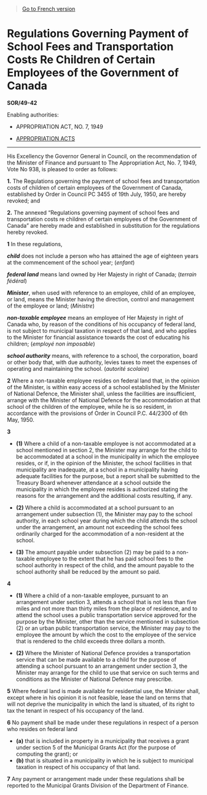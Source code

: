 > [Go to French version](/fr/Règlements/Décrets,%20ordonnances%20et%20règlements%20statutaires/49/42.md)

# Regulations Governing Payment of School Fees and Transportation Costs Re Children of Certain Employees of the Government of Canada

**SOR/49-42**

Enabling authorities: 
- APPROPRIATION ACT, NO. 7, 1949

- [APPROPRIATION ACTS](/en/Acts/Revised%20Statutes%20of%20Canada/Z/Z-01.md)

----------

His Excellency the Governor General in Council, on the recommendation of the Minister of Finance and pursuant to The Appropriation Act, No. 7, 1949, Vote No 938, is pleased to order as follows:

**1.** The Regulations governing the payment of school fees and transportation costs of children of certain employees of the Government of Canada, established by Order in Council PC 3455 of 19th July, 1950, are hereby revoked; and

**2.** The annexed “Regulations governing payment of school fees and transportation costs re children of certain employees of the Government of Canada” are hereby made and established in substitution for the regulations hereby revoked.



**1** In these regulations,

***child*** does not include a person who has attained the age of eighteen years at the commencement of the school year; (*enfant*)

***federal land*** means land owned by Her Majesty in right of Canada; (*terrain fédéral*)

***Minister***, when used with reference to an employee, child of an employee, or land, means the Minister having the direction, control and management of the employee or land; (*Ministre*)

***non-taxable employee*** means an employee of Her Majesty in right of Canada who, by reason of the conditions of his occupancy of federal land, is not subject to municipal taxation in respect of that land, and who applies to the Minister for financial assistance towards the cost of educating his children; (*employé non imposable*)

***school authority*** means, with reference to a school, the corporation, board or other body that, with due authority, levies taxes to meet the expenses of operating and maintaining the school. (*autorité scolaire*)



**2** Where a non-taxable employee resides on federal land that, in the opinion of the Minister, is within easy access of a school established by the Minister of National Defence, the Minister shall, unless the facilities are insufficient, arrange with the Minister of National Defence for the accommodation at that school of the children of the employee, while he is so resident, in accordance with the provisions of Order in Council P.C. 44/2300 of 6th May, 1950.



**3** 

- **(1)** Where a child of a non-taxable employee is not accommodated at a school mentioned in section 2, the Minister may arrange for the child to be accommodated at a school in the municipality in which the employee resides, or if, in the opinion of the Minister, the school facilities in that municipality are inadequate, at a school in a municipality having adequate facilities for the purpose, but a report shall be submitted to the Treasury Board whenever attendance at a school outside the municipality in which the employee resides is authorized stating the reasons for the arrangement and the additional costs resulting, if any.

- **(2)** Where a child is accommodated at a school pursuant to an arrangement under subsection (1), the Minister may pay to the school authority, in each school year during which the child attends the school under the arrangement, an amount not exceeding the school fees ordinarily charged for the accommodation of a non-resident at the school.

- **(3)** The amount payable under subsection (2) may be paid to a non-taxable employee to the extent that he has paid school fees to the school authority in respect of the child, and the amount payable to the school authority shall be reduced by the amount so paid.



**4** 

- **(1)** Where a child of a non-taxable employee, pursuant to an arrangement under section 3, attends a school that is not less than five miles and not more than thirty miles from the place of residence, and to attend the school uses a public transportation service approved for the purpose by the Minister, other than the service mentioned in subsection (2) or an urban public transportation service, the Minister may pay to the employee the amount by which the cost to the employee of the service that is rendered to the child exceeds three dollars a month.

- **(2)** Where the Minister of National Defence provides a transportation service that can be made available to a child for the purpose of attending a school pursuant to an arrangement under section 3, the Minister may arrange for the child to use that service on such terms and conditions as the Minister of National Defence may prescribe.



**5** Where federal land is made available for residential use, the Minister shall, except where in his opinion it is not feasible, lease the land on terms that will not deprive the municipality in which the land is situated, of its right to tax the tenant in respect of his occupancy of the land.



**6** No payment shall be made under these regulations in respect of a person who resides on federal land
- **(a)** that is included in property in a municipality that receives a grant under section 5 of the Municipal Grants Act (for the purpose of computing the grant); or
- **(b)** that is situated in a municipality in which he is subject to municipal taxation in respect of his occupancy of that land.



**7** Any payment or arrangement made under these regulations shall be reported to the Municipal Grants Division of the Department of Finance.


